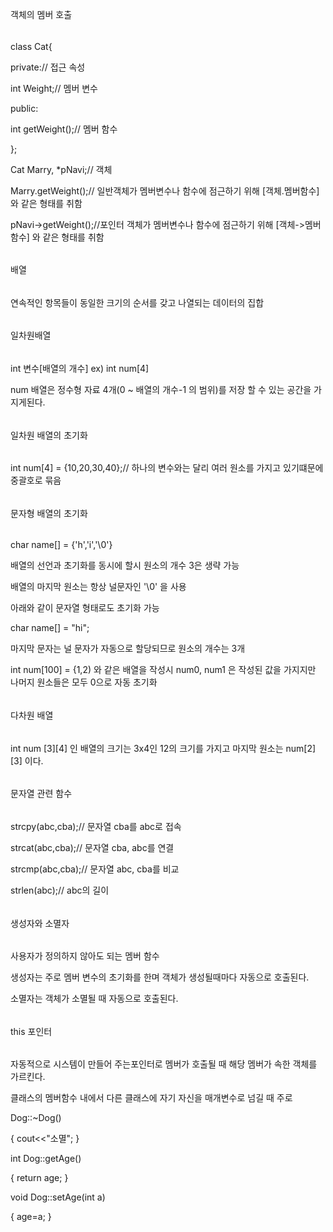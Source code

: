 객체의 멤버 호출
######
class Cat{

private:// 접근 속성

int Weight;// 멤버 변수

public:

int getWeight();// 멤버 함수

}; 

Cat Marry, *pNavi;// 객체

Marry.getWeight();// 일반객체가 멤버변수나 함수에 점근하기 위해 [객체.멤버함수] 와 같은 형태를 취함

pNavi->getWeight();//포인터 객체가 멤버변수나 함수에 점근하기 위해 [객체->멤버함수] 와 같은 형태를 취함

######
배열
######
연속적인 항목들이 동일한 크기의 순서를 갖고 나열되는 데이터의 집합

######
일차원배열
######

int 변수[배열의 개수] ex) int num[4]

num 배열은 정수형 자료 4개(0 ~ 배열의 개수-1 의 범위)를 저장 할 수 있는 공간을 가지게된다.


######
일차원 배열의 초기화
######

int num[4] = {10,20,30,40};// 하나의 변수와는 달리 여러 원소를 가지고 있기떄문에 중괄호로 묶음

######
문자형 배열의 초기화
######

char name[] = {'h','i','\0'}


배열의 선언과 초기화를 동시에 할시 원소의 개수 3은 생략 가능

배열의 마지막 원소는 항상 널문자인 '\0' 을 사용

아래와 같이 문자열 형태로도 초기화 가능

char name[] = "hi";

마지막 문자는 널 문자가 자동으로 할당되므로 원소의 개수는 3개

int num[100] = {1,2) 와 같은 배열을 작성시 num0, num1 은 작성된 값을 가지지만 나머지 원소들은 모두 0으로 자동 초기화


######
다차원 배열
######

int num [3][4] 인 배열의 크기는 3x4인 12의 크기를 가지고 마지막 원소는 num[2][3] 이다.

######
문자열 관련 함수
######

strcpy(abc,cba);// 문자열 cba를 abc로 접속

strcat(abc,cba);// 문자열 cba, abc를 연결

strcmp(abc,cba);// 문자열 abc, cba를 비교

strlen(abc);// abc의 길이

######
생성자와 소멸자
######

사용자가 정의하지 않아도 되는 멤버 함수

생성자는 주로 멤버 변수의 초기화를 한며 객체가 생성될때마다 자동으로 호출된다.

소멸자는 객체가 소멸될 때 자동으로 호출된다.

######
this 포인터
######

자동적으로 시스템이 만들어 주는포인터로 멤버가 호출될 때 해당 멤버가 속한 객체를 가르킨다.

클래스의 멤버함수 내에서 다른 클래스에 자기 자신을 매개변수로 넘길 때 주로 

Dog::~Dog()

{
cout<<"소멸";
}

int Dog::getAge()

{ 
return age; 
}

void Dog::setAge(int a)

{
age=a; 
}




